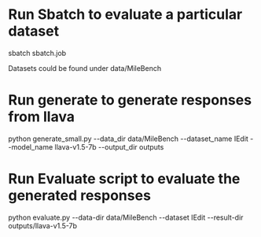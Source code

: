 # Run Sbatch to evaluate a particular dataset
sbatch sbatch.job

Datasets could be found under data/MileBench

# Run generate to generate responses from llava
python generate_small.py     --data_dir data/MileBench     --dataset_name IEdit    --model_name llava-v1.5-7b     --output_dir outputs 
# Run Evaluate script to evaluate the generated responses
python evaluate.py --data-dir data/MileBench --dataset IEdit --result-dir outputs/llava-v1.5-7b
